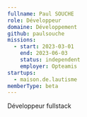 ```yaml
---
fullname: Paul SOUCHE
role: Développeur
domaine: Développement
github: paulsouche
missions:
  - start: 2023-03-01
    end: 2023-06-03
    status: independent
    employer: Opteamis
startups:
  - maison.de.lautisme
memberType: beta
---
```



Développeur fullstack
